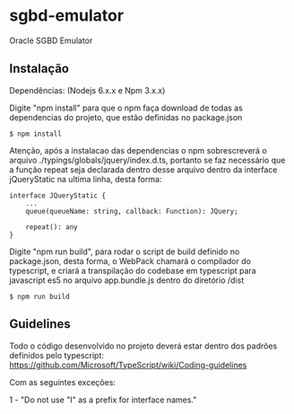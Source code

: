 # sgbd-emulator
Oracle SGBD Emulator

## Instalação
Dependências: (Nodejs 6.x.x e Npm 3.x.x)

Digite "npm install" para que o npm faça download de todas as dependencias do projeto, que estão definidas no package.json
```shell
$ npm install
```

Atenção, após a instalacao das dependencias o npm sobrescreverá o arquivo ./typings/globals/jquery/index.d.ts, portanto se faz necessário que a função repeat seja declarada dentro desse arquivo dentro da interface jQueryStatic na ultima linha, desta forma:
```shell 
interface JQueryStatic {
    ...    
    queue(queueName: string, callback: Function): JQuery;

    repeat(): any
}
```

Digite "npm run build", para rodar o script de build definido no package.json, desta forma, o WebPack chamará o compilador do typescript, e criará a transpilação do codebase em typescript para javascript es5 no arquivo app.bundle.js dentro do diretório /dist 
```shell
$ npm run build
```




## Guidelines
Todo o código desenvolvido no projeto deverá estar dentro dos padrões definidos pelo typescript:
https://github.com/Microsoft/TypeScript/wiki/Coding-guidelines

Com as seguintes exceções:

1 - "Do not use "I" as a prefix for interface names."